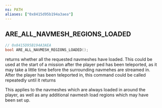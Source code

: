 ```yaml
---
ns: PATH
aliases: ["0x8415d95b194a3aea"]
---
```

## ARE_ALL_NAVMESH_REGIONS_LOADED

```c
// 0x8415D95B194A3AEA
bool ARE_ALL_NAVMESH_REGIONS_LOADED();
```

returns whether all the requested navmeshes have loaded.
This could be used at the start of a mission after the player ped has been teleported, as it may take a little time before the surrounding navmehes are streamed in. After the player has been teleported in, this command could be called repeatedly until it returns

This applies to the navmeshes which are always loaded in around the player, as well as any additional navmesh load regions which may have been set up.

